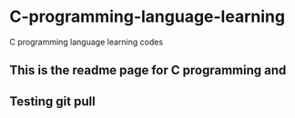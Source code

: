 # C-programming-language-learning
C programming language learning codes


## This is the readme page for C programming and 
## Testing git pull 
